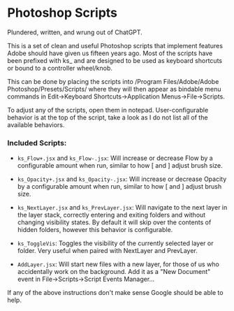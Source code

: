 
# Photoshop Scripts
Plundered, written, and wrung out of ChatGPT.

This is a set of clean and useful Photoshop scripts that implement features Adobe should have given us fifteen years ago. Most of the scripts have been prefixed with ks_ and are designed to be used as keyboard shortcuts or bound to a controller wheel/knob. 

This can be done by placing the scripts into /Program Files/Adobe/Adobe Photoshop/Presets/Scripts/ where they will then appear as bindable menu commands in Edit->Keyboard Shortcuts->Application Menus->File->Scripts.

To adjust any of the scripts, open them in notepad. User-configurable behavior is at the top of the script, take a look as I do not list all of the available behaviors.

### Included Scripts:
- `ks_Flow+.jsx` and `ks_Flow-.jsx`:  Will increase or decrease Flow by a configurable amount when run, similar to how [ and ] adjust brush size.

- `ks_Opacity+.jsx` and `ks_Opacity-.jsx`:  Will increase or decrease Opacity by a configurable amount when run, similar to how [ and ] adjust brush size.

- `ks_NextLayer.jsx` and `ks_PrevLayer.jsx`:  Will navigate to the next layer in the layer stack, correctly entering and exiting folders and without changing visibility states. By default it will skip over the contents of hidden folders, however this behavior is configurable.

- `ks_ToggleVis`:  Toggles the visibility of the currently selected layer or folder. Very useful when paired with NextLayer and PrevLayer.

- `AddLayer.jsx`:  Will start new files with a new layer, for those of us who accidentally work on the background. Add it as a "New Document" event in File->Scripts->Script Events Manager...

If any of the above instructions don't make sense Google should be able to help.
